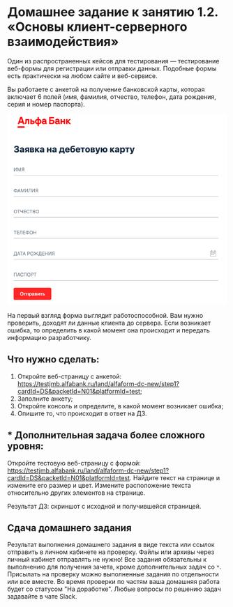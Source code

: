 # Домашнее задание к занятию 1.2. «Основы клиент-серверного взаимодействия»

Один из распространенных кейсов для тестирования — тестирование веб-формы для регистрации или отправки данных. Подобные формы есть практически на любом сайте и веб-сервисе. 

Вы работаете с анкетой на получение банковской карты, которая включает 6 полей (имя, фамилия, отчество, телефон, дата рождения, серия и номер паспорта). 

<img src="anketa.png" alt="">

На первый взгляд форма выглядит работоспособной. Вам нужно проверить, доходят ли данные клиента до сервера. Если возникает ошибка, то определить в какой момент она происходит и передать информацию разработчику.

## Что нужно сделать:
1. Откройте веб-страницу с анкетой: https://testjmb.alfabank.ru/land/alfaform-dc-new/step1?cardId=DS&packetId=N01&platformId=test;
2. Заполните анкету;
3. Откройте консоль и определите, в какой момент возникает ошибка;
4. Опишите то, что происходит в ответ на ДЗ.


## * Дополнительная задача более сложного уровня:
Откройте тестовую веб-страницу с формой: https://testjmb.alfabank.ru/land/alfaform-dc-new/step1?cardId=DS&packetId=N01&platformId=test. Найдите текст на странице и измените его размер и цвет. Измените расположение текста относительно других элементов на странице.

Результат ДЗ: скриншот с исходной и получившейся страницей.


## Сдача домашнего задания
Результат выполнения домашнего задания в виде текста или ссылок отправить в личном кабинете на проверку.
Файлы или архивы через личный кабинет отправлять не нужно!
Все задания обязательны к выполнению для получения зачета, кроме дополнительных задач со `*`. Присылать на проверку можно выполненные задания по отдельности или все вместе. Во время проверки по частям ваша домашняя работа будет со статусом "На доработке".
Любые вопросы по решению задач задавайте в чате Slack.
